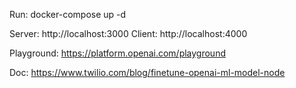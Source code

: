 Run: docker-compose up -d

Server: http://localhost:3000
Client: http://localhost:4000

Playground: https://platform.openai.com/playground

Doc: https://www.twilio.com/blog/finetune-openai-ml-model-node